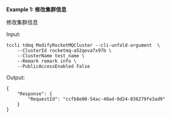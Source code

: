 **Example 1: 修改集群信息**

修改集群信息

Input: 

```
tccli tdmq ModifyRocketMQCluster --cli-unfold-argument  \
    --ClusterId rocketmq-a52qova7x97b \
    --ClusterName test_name \
    --Remark remark info \
    --PublicAccessEnabled False
```

Output: 
```
{
    "Response": {
        "RequestId": "ccfb8e00-54ac-40ad-9d24-036279fe3ad9"
    }
}
```

